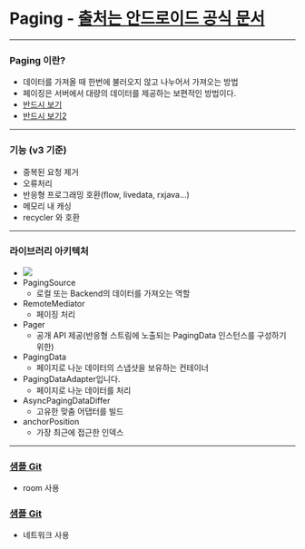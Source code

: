# Paging - [출처는 안드로이드 공식 문서](https://developer.android.com/topic/libraries/architecture/paging/v3-overview)
---
### Paging 이란?
* 데이터를 가져올 때 한번에 불러오지 않고 나누어서 가져오는 방법
* 페이징은 서버에서 대량의 데이터를 제공하는 보편적인 방법이다.
* [반드시 보기](https://www.youtube.com/watch?v=fnzTtC5vLqE&t=625s)
* [반드시 보기2](https://medium.com/@jungil.han/paging-library-그것이-쓰고싶다-bc2ab4d27b87)
---
### 기능 (v3 기준)
* 중복된 요청 제거
* 오류처리
* 반응형 프로그래밍 호환(flow, livedata, rxjava...)
* 메모리 내 캐싱
* recycler 와 호환
---
### 라이브러리 아키텍처
* ![](https://developer.android.com/topic/libraries/architecture/images/paging3-library-architecture.svg)
* PagingSource
  * 로컬 또는 Backend의 데이터를 가져오는 역할
* RemoteMediator
  * 페이징 처리
* Pager
  * 공개 API 제공(반응형 스트림에 노출되는 PagingData 인스턴스를 구성하기 위한)
* PagingData
  * 페이지로 나눈 데이터의 스냅샷을 보유하는 컨테이너
* PagingDataAdapter입니다.
  * 페이지로 나눈 데이터를 처리
* AsyncPagingDataDiffer 
  * 고유한 맞춤 어댑터를 빌드
* anchorPosition
  * 가장 최근에 접근한 인덱스
---
### [샘플 Git](https://github.com/android/architecture-components-samples/tree/main/PagingSample)
* room 사용
### [샘플 Git](https://github.com/android/architecture-components-samples/tree/main/PagingWithNetworkSample)
* 네트워크 사용
